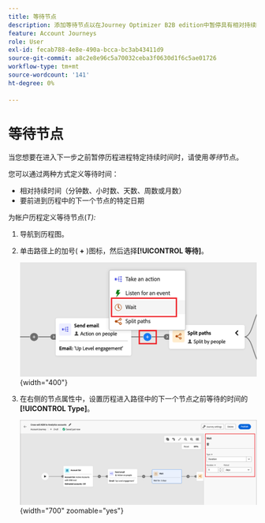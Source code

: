 ```yaml
---
title: 等待节点
description: 添加等待节点以在Journey Optimizer B2B edition中暂停具有相对持续时间或特定日期的战略计时旅程进度。
feature: Account Journeys
role: User
exl-id: fecab788-4e8e-490a-bcca-bc3ab43411d9
source-git-commit: a8c2e8e96c5a70032ceba3f0630d1f6c5ae01726
workflow-type: tm+mt
source-wordcount: '141'
ht-degree: 0%

---
```


# 等待节点

当您想要在进入下一步之前暂停历程进程特定持续时间时，请使用&#x200B;_等待_&#x200B;节点。

您可以通过两种方式定义等待时间：

* 相对持续时间（分钟数、小时数、天数、周数或月数）
* 要前进到历程中的下一个节点的特定日期

为帐户历程定义等待节点(_T):_

1. 导航到历程图。

1. 单击路径上的加号( **+** )图标，然后选择&#x200B;**[!UICONTROL 等待]**。

   ![添加历程节点 — 等待](./assets/add-node-wait.png){width="400"}

1. 在右侧的节点属性中，设置历程进入路径中的下一个节点之前等待的时间的&#x200B;**[!UICONTROL Type]**。

   ![历程节点 — 等待](./assets/node-wait.png){width="700" zoomable="yes"}
